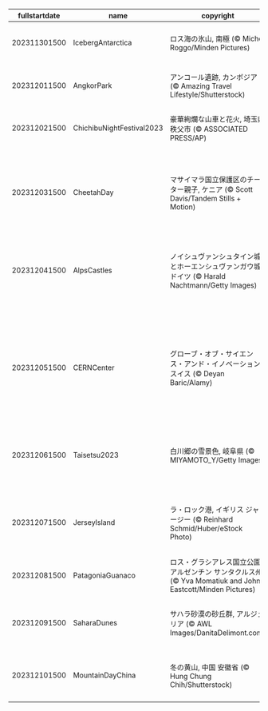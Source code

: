 |fullstartdate|name|copyright|title|image|
|--|--|--|--|--|
202311301500|IcebergAntarctica|ロス海の氷山, 南極 (© Michel Roggo/Minden Pictures)|今日は南極の日|![](/ja-JP/2023/12/202311301500IcebergAntarctica.jpg)|
202312011500|AngkorPark|アンコール遺跡, カンボジア (© Amazing Travel Lifestyle/Shutterstock)|観世音菩薩の城門|![](/ja-JP/2023/12/202312011500AngkorPark.jpg)|
202312021500|ChichibuNightFestival2023|豪華絢爛な山車と花火, 埼玉県 秩父市 (© ASSOCIATED PRESS/AP)|今日は秩父夜祭|![](/ja-JP/2023/12/202312021500ChichibuNightFestival2023.jpg)|
||||![](/ja-JP/2023/12/.jpg)|
202312031500|CheetahDay|マサイマラ国立保護区のチーター親子, ケニア (© Scott Davis/Tandem Stills + Motion)|今日は国際チーターの日|![](/ja-JP/2023/12/202312031500CheetahDay.jpg)|
202312041500|AlpsCastles|ノイシュヴァンシュタイン城とホーエンシュヴァンガウ城, ドイツ (© Harald Nachtmann/Getty Images)|バイエルン・アルプスに建つ美しいお城|![](/ja-JP/2023/12/202312041500AlpsCastles.jpg)|
202312051500|CERNCenter|グローブ・オブ・サイエンス・アンド・イノベーション, スイス (© Deyan Baric/Alamy)|今週はコンピューターサイエンス教育週間|![](/ja-JP/2023/12/202312051500CERNCenter.jpg)|
202312061500|Taisetsu2023|白川郷の雪景色, 岐阜県 (© MIYAMOTO_Y/Getty Images)|今日は二十四節気の「大雪」|![](/ja-JP/2023/12/202312061500Taisetsu2023.jpg)|
202312071500|JerseyIsland|ラ・ロック港, イギリス ジャージー (© Reinhard Schmid/Huber/eStock Photo)|海に向かって伸びる遊歩道|![](/ja-JP/2023/12/202312071500JerseyIsland.jpg)|
202312081500|PatagoniaGuanaco|ロス・グラシアレス国立公園, アルゼンチン サンタクルス州 (© Yva Momatiuk and John Eastcott/Minden Pictures)|今日はリャマの日|![](/ja-JP/2023/12/202312081500PatagoniaGuanaco.jpg)|
202312091500|SaharaDunes|サハラ砂漠の砂丘群, アルジェリア (© AWL Images/DanitaDelimont.com)|光に照らされ輝く砂丘|![](/ja-JP/2023/12/202312091500SaharaDunes.jpg)|
202312101500|MountainDayChina|冬の黄山, 中国 安徽省 (© Hung Chung Chih/Shutterstock)|今日は国際山岳デー|![](/ja-JP/2023/12/202312101500MountainDayChina.jpg)|
